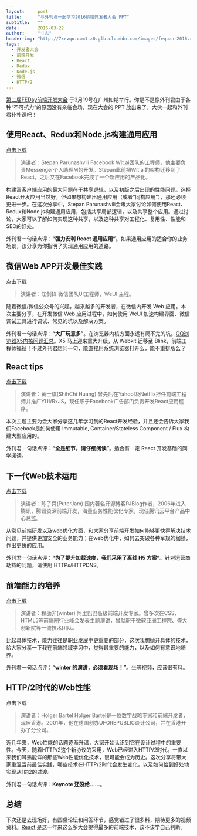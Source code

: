 ```yaml
---
layout:     post
title:      "与外刊君一起学习2016前端开发者大会 PPT"
subtitle:   ""
date:       2016-03-22
author:     "寸志"
header-img: "http://7xrvqo.com1.z0.glb.clouddn.com/images/fequan-2016.4b74ddca.png"
tags:
  - 开发者大会
  - 前端开发
  - React
  - Redux
  - Node.js
  - 微信
  - HTTP/2
---
```



[第二届FEDay前端开发大会](http://fequan.com/2016/) 于3月19号在广州如期举行。你是不是像外刊君由于各种“不可抗力”的原因没有亲临会场，现在大会的 PPT 放出来了，大伙一起和外刊君补补课吧！

## 使用React、Redux和Node.js构建通用应用

[点击下载](http://feday.fequan.com/universal-applications-feday-stepan.pdf)

> 演讲者：Stepan Parunashvili Facebook Wit.ai团队的工程师，他主要负责Messenger个人助理M的开发。Stepan此前把Wit.ai的架构迁移到了React，之后又在Facebook完成了一个新应用的产品化。

构建富客户端应用的最大问题在于共享逻辑，以及初版之后出现的性能问题。选择React开发应用当然好，但如果想构建出通用应用（或者“同构应用”），那还必须更进一步。在这次分享中，Stepan Parunashvili会跟大家讨论如何使用React、Redux和Node.js构建通用应用，包括共享局部逻辑，以及共享整个应用。通过讨论，大家可以了解如何实现这种共享，以及这种共享对工程化、复用性、性能和SEO的好处。

外刊君一句话点评：**“强力安利 React 通用应用”**。如果通用应用的适合你的业务场景，该分享为你指明了实现通用应用的道路。

## 微信Web APP开发最佳实践

[点击下载](http://feday.fequan.com/%E5%BE%AE%E4%BF%A1%20Web%20App%20%E5%BC%80%E5%8F%91%E6%9C%80%E4%BD%B3%E5%AE%9E%E8%B7%B5-%E6%B1%9F%E5%89%91%E9%94%8B.pdf)

> 演讲者：江剑锋 微信团队UI工程师，WeUI 主程。

随着微信/微信公众号的兴起，越来越多的开发者，在微信内开发 Web 应用。本次主要分享，在开发微信 Web 应用过程中，如何使用 WeUI 加速构建界面、微信调试工具进行调试、常见的坑以及解决方案。

外刊君一句话点评：**“大厂玩意多”**。在浏览器内核方面永远有爬不完的坑。[QQ浏览器X5内核问题汇总](https://www.qianduan.net/qqliu-lan-qi-x5nei-he-wen-ti-hui-zong/)。X5 马上迎来重大升级，从 Webkit 迁移至 Blink，前端工程师福祉！不过外刊君想问一句，能直接用系统浏览器打开么，能不重排版么？

## React tips

[点击下载](http://feday.fequan.com/React%20tips%20while%20building%20large%20scale%20application-%E9%BB%84%E5%A3%AB%E6%97%97.pdf)

> 演讲者：黄士旗(ShihChi Huang) 曾先后在Yahoo!及Netflix担任前端工程师并推广YUI/RxJS，现任职于Facebook广告部门负责开发React应用程序。

本次主题主要为会大家分享这几年学习到的React开发经验，并且还会告诉大家我们Facebook是如何使用 Immutable, Container/Stateless Component / Flux 构建大型应用的。

外刊君一句话点评：**“全是细节，请仔细阅读”**。适合有一定 React 开发基础的同学阅读。

## 下一代Web技术运用

[点击下载](http://feday.fequan.com/%E4%B8%8B%E4%B8%80%E4%BB%A3Web%E5%89%8D%E7%AB%AF%E6%8A%80%E6%9C%AF-%E9%99%88%E5%AD%90%E8%88%9C.pdf)

> 演讲者：陈子舜(PuterJam) 国内著名开源博客PJBlog作者，2006年进入腾讯，腾讯资深前端开发，海量业务性能优化专家，现任腾讯云平台产品中心总监。

从常见前端研发以及web优化方面，和大家分享前端开发如何能够更快得解决技术问题，并提供更加安全的业务能力；在web优化中，如何去突破各种军规的枷锁，作出更快的应用。

外刊君一句话点评：**“为了提升加载速度，我们采用了离线 H5 方案”**。针对运营商劫持的问题，请使用 HTTPs/HTTPDNS。

## 前端能力的培养

[点击下载](http://feday.fequan.com/%E4%B8%80%E4%B8%AA%E5%89%8D%E7%AB%AF%E7%9A%84%E8%87%AA%E6%88%91%E4%BF%AE%E5%85%BB-winter.pdf)

> 演讲者：程劭非(winter) 阿里巴巴高级前端开发专家。曾多次在CSS、HTML5等前端圈行业峰会发表主题演讲，曾就职于微软亚洲工程院、盛大创新院等一流技术团队。

比起具体技术，能力往往是职业发展中更重要的部分，这次我想抛开具体的技术，给大家分享一下我在前端领域学习中，觉得最重要的能力，以及如何有意识地培养。

外刊君一句话点评：**“winter 的演讲，必须看现场！”**。坐等视频，应该很有料。

## HTTP/2时代的Web性能

点击下载

> 演讲者：Holger Bartel Holger Bartel是一位数字战略专家和前端开发者，现居香港。2001年，他在德国创办UFOREPUBLIC设计公司，并在香港开办了分公司。

近几年来，Web性能的话题逐渐升温，大家开始认识到它在设计过程中的重要性。今天，随着HTTP/2这个新协议的采用，Web已经进入HTTP/2时代。一直以来我们耳熟能详的那些Web性能优化技术，很可能会成为历史。这次分享将带大家重温当前最佳实践，哪些技术在HTTP/2时代会发生变化，以及如何恰到好处地实现从1向2的过渡。

外刊君一句话点评：**Keynote 还没给……**。

## 总结

下次还是去现场好，有圆桌论坛和问答环节，感觉错过了很多料，期待更多的视频资料。[React](http://qianduan.guru/tags/#React) 是这一年来这么多大会提得最多的前端技术，该不该学自己判断。
